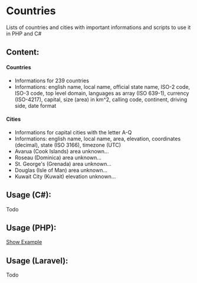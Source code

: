 # Countries
Lists of countries and cities with important informations and scripts to use it in PHP and C#

## Content:
#### Countries
- Informations for 239 countries
- Informations: english name, local name, official state name, ISO-2 code, ISO-3 code, top level domain, languages as array (ISO 639-1), currency (ISO-4217), capital, size (area) in km^2, calling code, continent, driving side, date format

#### Cities
- Informations for capital cities with the letter A-Q
- Informations: english name, local name, area, elevation, coordinates (decimal), state (ISO 3166), timezone (UTC)
- Avarua (Cook Islands) area unknown...
- Roseau (Dominica) area unknown...
- St. George's (Grenada) area unknown...
- Douglas (Isle of Man) area unknown...
- Kuwait City (Kuwait) elevation unknown...

## Usage (C#):
Todo

## Usage (PHP):
[Show Example](./src/examples/php/index.php)

## Usage (Laravel):
Todo
